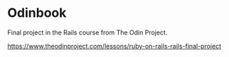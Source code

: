# Odinbook

Final project in the Rails course from The Odin Project.

https://www.theodinproject.com/lessons/ruby-on-rails-rails-final-project
